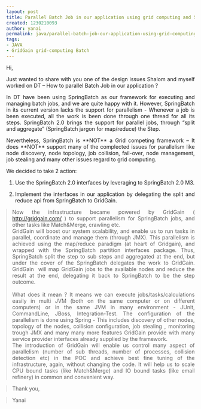 ```yaml
---
layout: post
title: Parallel Batch Job in our application using grid computing and SpringBatch
created: 1230210093
author: yanai
permalink: java/parallel-batch-job-our-application-using-grid-computing-and-springbatch
tags:
- JAVA
- GridGain grid-computing Batch
---
```

<p> 	 	 	 </p><p align="justify" style="margin-bottom: 0in;">Hi,</p> <p align="justify" style="margin-bottom: 0in;">Just wanted to share with you one of the design issues Shalom and myself worked on DT &ndash; How to parallel Batch Job in our application ?</p> <p align="justify" style="margin-bottom: 0in;">In DT have been using SpringBatch as our framework for executing and managing batch jobs, and we are quite happy with it. However, SpringBatch in its current version lacks the support for parallelism - Whenever a job is been executed, all the work is been done through one thread for all its steps. SpringBatch 2.0 brings the support for parallel jobs, through &ldquo;split and aggregate&rdquo; (SpringBatch jargon for map/reduce) the Step.</p> <p align="justify" style="margin-bottom: 0in;">Nevertheless, SpringBatch is **NOT** a Grid competing framework &ndash; It does **NOT** support many of the complected issues for parallelism like node discovery, node topology, job collision, fail-over, node management, job stealing and many other issues regard to grid computing.</p> <p align="justify" style="margin-bottom: 0in;">We decided to take 2 action:</p> <ol><li><p align="justify" style="margin-bottom: 0in;">Use the SpringBatch 	2.0 interfaces by leveraging to SpringBatch 2.0 M3.</p></li><li><p align="justify" style="margin-bottom: 0in;">Implement the 	interfaces in our application by delegating the split and reduce api 	from SpringBatch to GridGain.</p></li></ol> <blockquote style="margin-left: 0in; text-align: justify;">Now the infrastructure became powered by GridGain ( <a href="http://gridgain.com/">http://gridgain.com/</a> ) to support parallelism for SpringBatch jobs, and other tasks like Match&amp;Merge, crawling etc. <br />GridGain will boost our system scalability, and enable us to run tasks in parallel, coordinate and manage them (through JMX). This parallelism is achieved using the map/reduce paradigm (at heart of Gridgain), and wrapped with the SpringBatch partition interfaces package. Thus, SpringBatch split the step to sub steps and aggregated at the end, but under the cover of the SpringBatch delegates the work to GridGain. GridGain&nbsp; will map GridGain jobs to the available nodes and reduce the result at the end, delegating it back to SpringBatch to be the step outcome.<br /><br />What does it mean ? It means we can execute jobs/tasks/calculations easily in multi JVM (both on the same computer or on different computers) or in the same JVM in many environment - JUnit, CommandLine, JBoss, Integration-Test. The configuration of the parallelism is done using Spring - This includes discovery of other nodes, topology of the nodes, collision configuration, job stealing , monitoring trough JMX and many many more features GridGain provide with many service provider interfaces already supplied by the framework.<br />The introduction of GridGain will enable us control many aspect of parallelism (number of sub threads, number of processes, collision detection etc) in the POC and achieve best fine tuning of the infrastructure, again, without changing the code. It will help us to scale CPU bound tasks (like Match&amp;Merge) and IO bound tasks (like email refinery) in common and convenient way.</blockquote><blockquote style="margin-left: 0in; text-align: justify;">Thank you,<br type="_moz" /></blockquote><blockquote style="margin-left: 0in; text-align: justify;">Yanai<br type="_moz" /></blockquote><p>&nbsp;</p>
